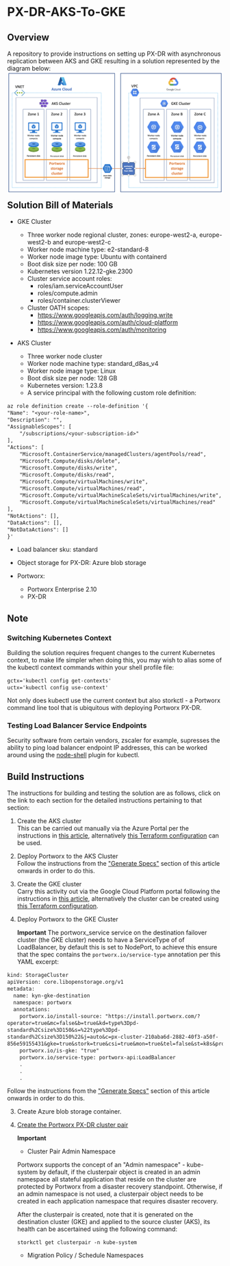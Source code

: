 # PX-DR-AKS-To-GKE

## Overview

A repository to provide instructions on setting up PX-DR with asynchronous replication between AKS and GKE resulting in a solution represented by the
diagram below:
<img style="float: left; margin: 0px 15px 15px 0px;" src="https://github.com/chrisadkin/PX-DR-AKS-To-GKE/blob/main/images/HLA.png?raw=true">

## Solution Bill of Materials

- GKE Cluster
  - Three worker node regional cluster, zones: europe-west2-a, europe-west2-b and europe-west2-c
  - Worker node machine type: e2-standard-8 
  - Worker node image type: Ubuntu with containerd
  - Boot disk size per node: 100 GB 
  - Kubernetes version 1.22.12-gke.2300 
  - Cluster service account roles:
    - roles/iam.serviceAccountUser
    - roles/compute.admin
    - roles/container.clusterViewer    
  - Cluster OATH scopes: 
    - https://www.googleapis.com/auth/logging.write
    - https://www.googleapis.com/auth/cloud-platform
    - https://www.googleapis.com/auth/monitoring
    
- AKS Cluster
  - Three worker node cluster
  - Worker node machine type: standard_d8as_v4
  - Worker node image type: Linux
  - Boot disk size per node: 128 GB
  - Kubernetes version: 1.23.8
  - A service principal with the following custom role definition:

```
az role definition create --role-definition '{
"Name": "<your-role-name>",
"Description": "",
"AssignableScopes": [
    "/subscriptions/<your-subscription-id>"
],
"Actions": [
    "Microsoft.ContainerService/managedClusters/agentPools/read",
    "Microsoft.Compute/disks/delete",
    "Microsoft.Compute/disks/write",
    "Microsoft.Compute/disks/read",
    "Microsoft.Compute/virtualMachines/write",
    "Microsoft.Compute/virtualMachines/read",
    "Microsoft.Compute/virtualMachineScaleSets/virtualMachines/write",
    "Microsoft.Compute/virtualMachineScaleSets/virtualMachines/read"
],
"NotActions": [],
"DataActions": [],
"NotDataActions": []
}'
```

  - Load balancer sku: standard
  
- Object storage for PX-DR: Azure blob storage

- Portworx:
  - Portworx Enterprise 2.10
  - PX-DR

## Note

### Switching Kubernetes Context

Building the solution requires frequent changes to the current Kubernetes context, to make life simpler when doing this, you may wish to alias some of the kubectl context commands within your shell profile file:
```
gctx='kubectl config get-contexts'
uctx='kubectl config use-context'
```
Not only does kubectl use the current context but also storkctl - a Portworx command line tool that is ubiquitous with deploying Portworx PX-DR.

### Testing Load Balancer Service Endpoints

Security software from certain vendors, zscaler for example, supresses the ability to ping load balancer endpoint IP addresses, this can be worked
around using the [node-shell](https://github.com/kvaps/kubectl-node-shell) plugin for kubectl.

## Build Instructions

The instructions for building and testing the solution are as follows, click on the link
to each section for the detailed instructions pertaining to that section:
  
1. Create the AKS cluster  
   This can be carried out manually via the Azure Portal per the instructions in [this article](https://docs.portworx.com/install-portworx/cloud/azure/aks/), alternatively [this Terraform configuration](https://github.com/chrisadkin/PX-Terraform/blob/main/AKS/README.md) can be used.

2. Deploy Portworx to the AKS Cluster   
   Follow the instructions from the ["Generate Specs"](https://docs.portworx.com/install-portworx/cloud/azure/aks/) section of this article onwards in order to do this.

3. Create the GKE cluster  
   Carry this activity out via the Google Cloud Platform portal following the instructions in [this article](https://docs.portworx.com/install-portworx/cloud/gcp/gke/operator/), alternatively the cluster can be created using [this Terraform configuration](https://github.com/chrisadkin/PX-Terraform/blob/main/GKE/README.md).

4. Deploy Portworx to the GKE Cluster   
   
   **Important**
   The portworx_service service on the destination failover cluster (the GKE cluster) needs to have a ServiceType of of LoadBalancer, by
   default this is set to NodePort, to achieve this ensure that the spec contains the ```portworx.io/service-type``` annotation per this YAML
   excerpt: 
```
kind: StorageCluster
apiVersion: core.libopenstorage.org/v1
metadata:
  name: kyn-gke-destination 
  namespace: portworx
  annotations:
    portworx.io/install-source: "https://install.portworx.com/?operator=true&mc=false&b=true&kd=type%3Dpd-standard%2Csize%3D150&s=%22type%3Dpd-standard%2Csize%3D150%22&j=auto&c=px-cluster-210aba6d-2882-40f3-a50f-856e59155431&gke=true&stork=true&csi=true&mon=true&tel=false&st=k8s&promop=true"
    portworx.io/is-gke: "true"
    portworx.io/service-type: portworx-api:LoadBalancer
    .
    .
    .
```

   Follow the instructions from the ["Generate Specs"](https://docs.portworx.com/install-portworx/cloud/gcp/gke/operator/) section of this article onwards
   in order to do this.

3. Create Azure blob storage container.   

4. [Create the Portworx PX-DR cluster pair](https://docs.portworx.com/operations/operate-kubernetes/disaster-recovery/configure-migrations-to-use-service-accounts/)  

   **Important**
   
   - Cluster Pair Admin Namespace
   
   Portworx supports the concept of an "Admin namespace" - kube-system by default, if the clusterpair object is created in an admin namespace all 
   stateful application that reside on the cluster are protected by Portworx from a disaster recovery standpoint. Otherwise, if an admin namespace
   is not used, a clusterpair object needs to be created in each application namespace that requires disaster recovery.
   
   After the clusterpair is created, note that it is generated on the destination cluster (GKE) and applied to the source cluster (AKS), its health
   can be ascertained using the following command:
   ```
   storkctl get clusterpair -n kube-system
   ```
   
   - Migration Policy / Schedule Namespaces


